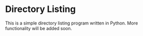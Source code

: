 # Directory Listing
This is a simple directory listing program written in Python. More functionality will be added soon.